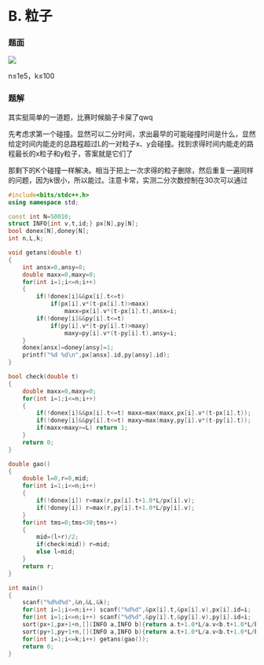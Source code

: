 # B. 粒子

### 题面

![](http://www.ebola.pro/images/xsyr1533_b_1.png)

n≤1e5，k≤100

### 题解

其实挺简单的一道题，比赛时候脑子卡屎了qwq

先考虑求第一个碰撞。显然可以二分时间，求出最早的可能碰撞时间是什么，显然给定时间内能走的总路程超过L的一对粒子x、y会碰撞。找到求得时间内能走的路程最长的x粒子和y粒子，答案就是它们了

那剩下的K个碰撞一样解决。相当于把上一次求得的粒子删除，然后重复一遍同样的问题，因为k很小，所以能过。注意卡常，实测二分次数控制在30次可以通过

```cpp
#include<bits/stdc++.h>
using namespace std;

const int N=50010;
struct INFO{int v,t,id;} px[N],py[N];
bool donex[N],doney[N];
int n,L,k;

void getans(double t)
{
    int ansx=0,ansy=0;
    double maxx=0,maxy=0;
    for(int i=1;i<=n;i++)
    {
        if(!donex[i]&&px[i].t<=t)
            if(px[i].v*(t-px[i].t)>maxx)
                maxx=px[i].v*(t-px[i].t),ansx=i;
        if(!doney[i]&&py[i].t<=t)
            if(py[i].v*(t-py[i].t)>maxy)
                maxy=py[i].v*(t-py[i].t),ansy=i;
    }
    donex[ansx]=doney[ansy]=1;
    printf("%d %d\n",px[ansx].id,py[ansy].id);
}

bool check(double t)
{
    double maxx=0,maxy=0;
    for(int i=1;i<=n;i++)
    {
        if(!donex[i]&&px[i].t<=t) maxx=max(maxx,px[i].v*(t-px[i].t));
        if(!doney[i]&&py[i].t<=t) maxy=max(maxy,py[i].v*(t-py[i].t));
        if(maxx+maxy>=L) return 1;
    }
    return 0;
}

double gao()
{
    double l=0,r=0,mid;
    for(int i=1;i<=n;i++)
    {
        if(!donex[i]) r=max(r,px[i].t+1.0*L/px[i].v);
        if(!doney[i]) r=max(r,py[i].t+1.0*L/py[i].v);
    }
    for(int tms=0;tms<30;tms++)
    {
        mid=(l+r)/2;
        if(check(mid)) r=mid;
        else l=mid;
    }
    return r;
}

int main()
{
    scanf("%d%d%d",&n,&L,&k);
    for(int i=1;i<=n;i++) scanf("%d%d",&px[i].t,&px[i].v),px[i].id=i;
    for(int i=1;i<=n;i++) scanf("%d%d",&py[i].t,&py[i].v),py[i].id=i;
    sort(px+1,px+1+n,[](INFO a,INFO b){return a.t+1.0*L/a.v<b.t+1.0*L/b.v;});
    sort(py+1,py+1+n,[](INFO a,INFO b){return a.t+1.0*L/a.v<b.t+1.0*L/b.v;});
    for(int i=1;i<=k;i++) getans(gao());
    return 0;
}
```

